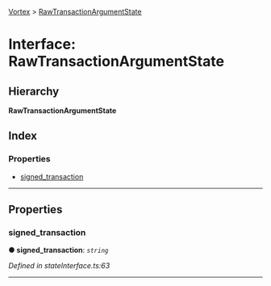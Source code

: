 [Vortex](../README.md) > [RawTransactionArgumentState](../interfaces/rawtransactionargumentstate.md)

# Interface: RawTransactionArgumentState

## Hierarchy

**RawTransactionArgumentState**

## Index

### Properties

* [signed_transaction](rawtransactionargumentstate.md#signed_transaction)

---

## Properties

<a id="signed_transaction"></a>

###  signed_transaction

**● signed_transaction**: *`string`*

*Defined in stateInterface.ts:63*

___

